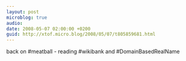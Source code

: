 ```yaml
---
layout: post
microblog: true
audio: 
date: 2008-05-07 02:00:00 +0200
guid: http://xtof.micro.blog/2008/05/07/t805859681.html
---
```

back on #meatball - reading #wikibank and #DomainBasedRealName
